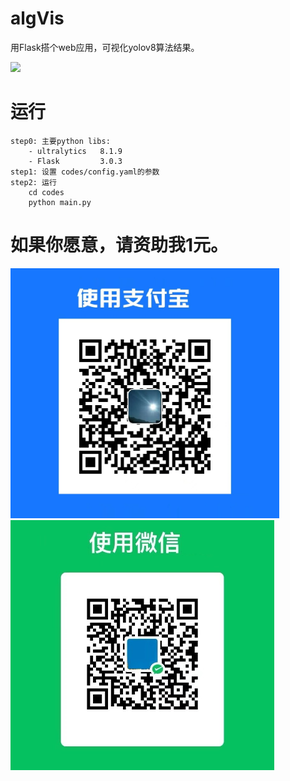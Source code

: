 # algVis
用Flask搭个web应用，可视化yolov8算法结果。
<p>
   <a align="left" href="https://github.com/xlsay/algVis" target="_blank">
   <img width="850" src="./figs/demo.gif"></a>
</p>

# 运行
```
step0: 主要python libs:
    - ultralytics   8.1.9
    - Flask         3.0.3
step1: 设置 codes/config.yaml的参数
step2: 运行
    cd codes
    python main.py

```
# 如果你愿意，请资助我1元。
<p>
   <img height="400" src="./figs/zfb.jpg"></a>
   <img height="400" src="./figs/wx.jpg"></a>
</p>

